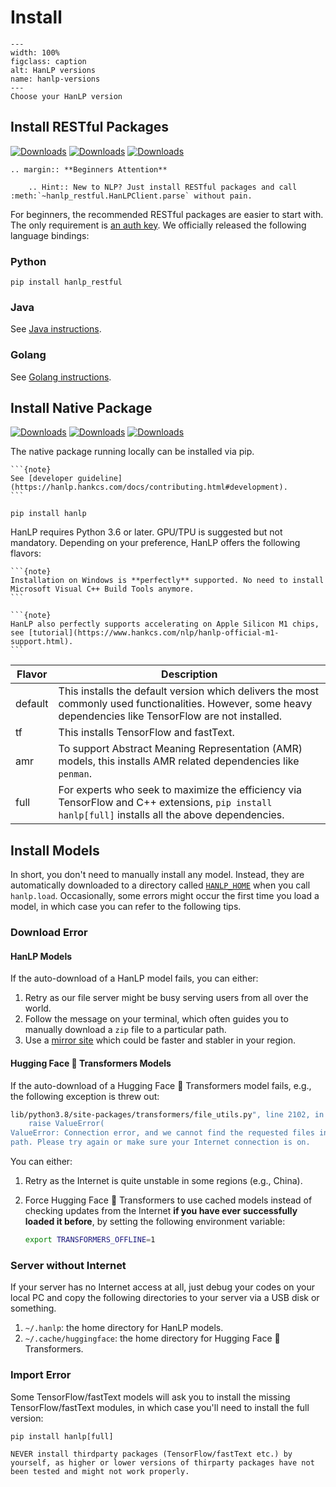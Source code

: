 # Install

```{figure} _static/install-versions.svg
---
width: 100%
figclass: caption
alt: HanLP versions
name: hanlp-versions
---
Choose your HanLP version
```

## Install RESTful Packages

[![Downloads](https://static.pepy.tech/badge/hanlp-restful)](https://pepy.tech/project/hanlp-restful) [![Downloads](https://static.pepy.tech/badge/hanlp-restful/month)](https://pepy.tech/project/hanlp-restful) [![Downloads](https://static.pepy.tech/badge/hanlp-restful/week)](https://pepy.tech/project/hanlp-restful) 

```{eval-rst}
.. margin:: **Beginners Attention**

    .. Hint:: New to NLP? Just install RESTful packages and call :meth:`~hanlp_restful.HanLPClient.parse` without pain.
```

For beginners, the recommended RESTful packages are easier to start with. 
The only requirement is [an auth key](https://bbs.hankcs.com/t/apply-for-free-hanlp-restful-apis/3178). 
We officially released the following language bindings:

### Python

```shell script
pip install hanlp_restful
```

### Java

See [Java instructions](https://hanlp.hankcs.com/docs/api/restful_java.html).

### Golang

See [Golang instructions](https://hanlp.hankcs.com/docs/api/restful_golang.html).

## Install Native Package

[![Downloads](https://static.pepy.tech/badge/hanlp)](https://pepy.tech/project/hanlp) [![Downloads](https://static.pepy.tech/badge/hanlp/month)](https://pepy.tech/project/hanlp) [![Downloads](https://static.pepy.tech/badge/hanlp/week)](https://pepy.tech/project/hanlp)  

The native package running locally can be installed via pip.

````{margin} **Install from Source**
```{note}
See [developer guideline](https://hanlp.hankcs.com/docs/contributing.html#development).
```
````

```
pip install hanlp
```

HanLP requires Python 3.6 or later. GPU/TPU is suggested but not mandatory. Depending on your preference, HanLP offers the following flavors:

````{margin} **Windows Support**
```{note}
Installation on Windows is **perfectly** supported. No need to install Microsoft Visual C++ Build Tools anymore. 
```
````

````{margin} **Apple Silicon**
```{note}
HanLP also perfectly supports accelerating on Apple Silicon M1 chips, see [tutorial](https://www.hankcs.com/nlp/hanlp-official-m1-support.html).
```
````

| Flavor  | Description                                                  |
| ------- | ------------------------------------------------------------ |
| default | This installs the default version which delivers the most commonly used functionalities. However, some heavy dependencies like TensorFlow are not installed. |
| tf      | This installs TensorFlow and fastText.                       |
| amr     | To support Abstract Meaning Representation (AMR) models, this installs AMR related dependencies like `penman`. |
| full    | For experts who seek to maximize the efficiency via TensorFlow and C++ extensions, `pip install hanlp[full]` installs all the above dependencies. |


## Install Models

In short, you don't need to manually install any model. Instead, they are automatically downloaded to a directory called [`HANLP_HOME`](https://hanlp.hankcs.com/docs/configure.html#customize-hanlp-home) when you call `hanlp.load`.
Occasionally, some errors might occur the first time you load a model, in which case you can refer to the following tips.

### Download Error

#### HanLP Models

If the auto-download of a HanLP model fails, you can either:

1. Retry as our file server might be busy serving users from all over the world.
1. Follow the message on your terminal, which often guides you to manually download a `zip` file to a particular path. 
1. Use a [mirror site](https://hanlp.hankcs.com/docs/configure.html#use-mirror-sites) which could be faster and stabler in your region.

#### Hugging Face 🤗 Transformers Models

If the auto-download of a Hugging Face 🤗 Transformers model fails, e.g., the following exception is threw out:

```bash
lib/python3.8/site-packages/transformers/file_utils.py", line 2102, in get_from_cache
    raise ValueError(
ValueError: Connection error, and we cannot find the requested files in the cached 
path. Please try again or make sure your Internet connection is on.
```

You can either:

1. Retry as the Internet is quite unstable in some regions (e.g., China).

2. Force Hugging Face 🤗 Transformers to use cached models instead of checking updates from the Internet **if you have ever successfully loaded it before**, by setting the following environment variable:

   ```bash
   export TRANSFORMERS_OFFLINE=1
   ```

### Server without Internet

If your server has no Internet access at all, just debug your codes on your local PC and copy the following directories to your server via a USB disk or something.

1. `~/.hanlp`: the home directory for HanLP models.
1. `~/.cache/huggingface`: the home directory for Hugging Face 🤗 Transformers.


### Import Error

Some TensorFlow/fastText models will ask you to install the missing TensorFlow/fastText modules, in which case you'll need to install the full version:

```shell script
pip install hanlp[full]
```

```{danger}
NEVER install thirdparty packages (TensorFlow/fastText etc.) by yourself, as higher or lower versions of thirparty packages have not been tested and might not work properly.
```